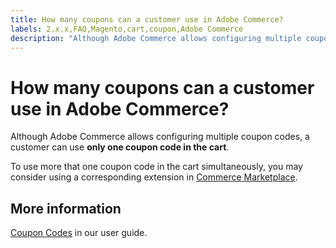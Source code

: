 ```yaml
---
title: How many coupons can a customer use in Adobe Commerce?
labels: 2.x.x,FAQ,Magento,cart,coupon,Adobe Commerce
description: "Although Adobe Commerce allows configuring multiple coupon codes, a customer can use **only one coupon code in the cart**."
---
```


# How many coupons can a customer use in Adobe Commerce?

Although Adobe Commerce allows configuring multiple coupon codes, a customer can use **only one coupon code in the cart**.

To use more that one coupon code in the cart simultaneously, you may consider using a corresponding extension in [Commerce Marketplace](https://marketplace.magento.com/).

## More information

 [Coupon Codes](http://docs.magento.com/m2/ce/user_guide/marketing/price-rules-cart-coupon.html) in our user guide.